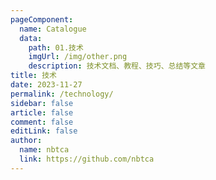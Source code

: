 ```yaml
---
pageComponent:
  name: Catalogue
  data:
    path: 01.技术
    imgUrl: /img/other.png
    description: 技术文档、教程、技巧、总结等文章
title: 技术
date: 2023-11-27
permalink: /technology/
sidebar: false
article: false
comment: false
editLink: false
author:
  name: nbtca
  link: https://github.com/nbtca
---
```


